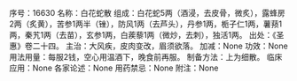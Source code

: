 序号：16630
名称：白花蛇散
组成：白花蛇5两（酒浸，去皮骨，微炙），露蜂房2两（炙黄），苦参1两半（锉），防风1两（去芦头），丹参1两，栀子仁1两，薯蓣1两，秦艽1两（去苗），玄参1两，白蒺藜1两（微炒，去刺），独活1两。
出处：《圣惠》卷二十四。
主治：大风疾，皮肉变改，眉须欲落。
加减：None
功效：None
用法用量：每服2钱，空心用温酒下，晚食前再服。
制备方法：上为细散。
临床应用：None
各家论述：None
用药禁忌：None
附注：None
